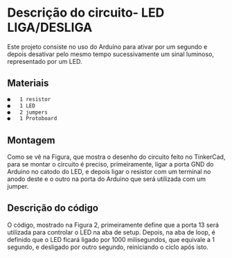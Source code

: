 # Descrição do circuito- LED LIGA/DESLIGA



Este projeto consiste no uso do Arduíno para ativar por um segundo e depois desativar pelo mesmo tempo sucessivamente um sinal luminoso, representado por um LED.

## Materiais
```sh
●	1 resistor
●	1 LED
●	2 jumpers
●	1 Protoboard
```
## Montagem

Como se vê na Figura, que mostra o desenho do circuito feito no TinkerCad, para se montar o circuito é preciso, primeiramente, ligar a porta GND do Arduino no catodo do LED, e depois ligar o resistor com um terminal no anodo deste e o outro na porta do Arduino que será utilizada com um jumper.


## Descrição do código

O código, mostrado na Figura 2, primeiramente define que a porta 13 será utilizada para controlar o LED na aba de setup. Depois, na aba de loop, é definido que o LED ficará ligado por 1000 milisegundos, que equivale a 1 segundo, e desligado por outro segundo, reiniciando o ciclo após isto.




